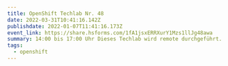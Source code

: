 ```yaml
---
title: OpenShift Techlab Nr. 48
date: 2022-03-31T10:41:16.142Z
publishdate: 2022-01-07T11:41:16.173Z
event_link: https://share.hsforms.com/1fA1jsxERRXurY1Mzs1llJg48awa
summary: 14:00 bis 17:00 Uhr Dieses Techlab wird remote durchgeführt.
tags:
  - openshift
---
```

